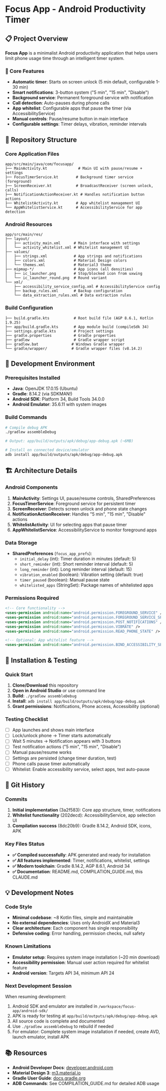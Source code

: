 # Focus App - Android Productivity Timer

## 📋 Project Overview

**Focus App** is a minimalist Android productivity application that helps users limit phone usage time through an intelligent timer system.

### 🎯 Core Features
- **Automatic timer**: Starts on screen unlock (5 min default, configurable 1-30 min)
- **Smart notifications**: 3-button system ("5 min", "15 min", "Disable")
- **Background service**: Permanent foreground service with notification
- **Call detection**: Auto-pauses during phone calls
- **App whitelist**: Configurable apps that pause the timer (via AccessibilityService)
- **Manual controls**: Pause/resume button in main interface
- **Configurable settings**: Timer delays, vibration, reminder intervals

## 📁 Repository Structure

### Core Application Files
```
app/src/main/java/com/focusapp/
├── MainActivity.kt              # Main UI with pause/resume + settings
├── FocusTimerService.kt        # Background timer service (foreground)
├── ScreenReceiver.kt           # BroadcastReceiver (screen unlock, calls)
├── NotificationActionReceiver.kt # Handles notification button actions
├── WhitelistActivity.kt        # App whitelist management UI
└── AppWhitelistService.kt      # AccessibilityService for app detection
```

### Android Resources
```
app/src/main/res/
├── layout/
│   ├── activity_main.xml      # Main interface with settings
│   └── activity_whitelist.xml # Whitelist management UI
├── values/
│   ├── strings.xml            # App strings and notifications
│   ├── colors.xml             # Material Design colors
│   └── themes.xml             # Material3 theme
├── mipmap-*/                  # App icons (all densities)
│   ├── ic_launcher.png        # Stop/blocked icon from uxwing
│   └── ic_launcher_round.png  # Round variant
└── xml/
    ├── accessibility_service_config.xml # AccessibilityService config
    ├── backup_rules.xml       # Backup configuration
    └── data_extraction_rules.xml # Data extraction rules
```

### Build Configuration
```
├── build.gradle.kts           # Root build file (AGP 8.6.1, Kotlin 1.9.25)
├── app/build.gradle.kts       # App module build (compileSdk 34)
├── settings.gradle.kts        # Project settings
├── gradle.properties          # Gradle properties
├── gradlew                    # Gradle wrapper script
├── gradlew.bat               # Windows Gradle wrapper
└── gradle/wrapper/           # Gradle wrapper files (v8.14.2)
```

## 🔧 Development Environment

### Prerequisites Installed
- **Java**: OpenJDK 17.0.15 (Ubuntu)
- **Gradle**: 8.14.2 (via SDKMAN!)
- **Android SDK**: Platform 34, Build Tools 34.0.0
- **Android Emulator**: 35.6.11 with system images

### Build Commands
```bash
# Compile debug APK
./gradlew assembleDebug

# Output: app/build/outputs/apk/debug/app-debug.apk (~6MB)

# Install on connected device/emulator
adb install app/build/outputs/apk/debug/app-debug.apk
```

## 🏗️ Architecture Details

### Android Components
1. **MainActivity**: Settings UI, pause/resume controls, SharedPreferences
2. **FocusTimerService**: Foreground service for persistent timer
3. **ScreenReceiver**: Detects screen unlock and phone state changes
4. **NotificationActionReceiver**: Handles "5 min", "15 min", "Disable" actions
5. **WhitelistActivity**: UI for selecting apps that pause timer
6. **AppWhitelistService**: AccessibilityService to monitor foreground apps

### Data Storage
- **SharedPreferences** (`focus_app_prefs`):
  - `initial_delay` (int): Timer duration in minutes (default: 5)
  - `short_reminder` (int): Short reminder interval (default: 5)  
  - `long_reminder` (int): Long reminder interval (default: 15)
  - `vibration_enabled` (boolean): Vibration setting (default: true)
  - `timer_paused` (boolean): Manual pause state
  - `whitelisted_apps` (StringSet): Package names of whitelisted apps

### Permissions Required
```xml
<!-- Core functionality -->
<uses-permission android:name="android.permission.FOREGROUND_SERVICE" />
<uses-permission android:name="android.permission.FOREGROUND_SERVICE_SPECIAL_USE" />
<uses-permission android:name="android.permission.POST_NOTIFICATIONS" />
<uses-permission android:name="android.permission.VIBRATE" />
<uses-permission android:name="android.permission.READ_PHONE_STATE" />

<!-- Optional: App whitelist feature -->
<uses-permission android:name="android.permission.BIND_ACCESSIBILITY_SERVICE" />
```

## 🚀 Installation & Testing

### Quick Start
1. **Clone/Download** this repository
2. **Open in Android Studio** or use command line
3. **Build**: `./gradlew assembleDebug`
4. **Install**: `adb install app/build/outputs/apk/debug/app-debug.apk`
5. **Grant permissions**: Notifications, Phone access, Accessibility (optional)

### Testing Checklist
- [ ] App launches and shows main interface
- [ ] Lock/unlock phone → Timer starts automatically
- [ ] Wait 5 minutes → Notification appears with 3 buttons
- [ ] Test notification actions ("5 min", "15 min", "Disable")
- [ ] Manual pause/resume works
- [ ] Settings are persisted (change timer duration, test)
- [ ] Phone calls pause timer automatically
- [ ] Whitelist: Enable accessibility service, select apps, test auto-pause

## 📝 Git History

### Commits
1. **Initial implementation** (3a2f583): Core app structure, timer, notifications
2. **Whitelist functionality** (202decd): AccessibilityService, app selection UI
3. **Compilation success** (8dc20b9): Gradle 8.14.2, Android SDK, icons, APK

### Key Files Status
- **✅ Compiled successfully**: APK generated and ready for installation
- **✅ All features implemented**: Timer, notifications, whitelist, settings
- **✅ Modern toolchain**: Gradle 8.14.2, AGP 8.6.1, Android 34
- **✅ Documentation**: README.md, COMPILATION_GUIDE.md, this CLAUDE.md

## 💡 Development Notes

### Code Style
- **Minimal codebase**: ~8 Kotlin files, simple and maintainable
- **No external dependencies**: Uses only AndroidX and Material3
- **Clear architecture**: Each component has single responsibility
- **Defensive coding**: Error handling, permission checks, null safety

### Known Limitations
- **Emulator setup**: Requires system image installation (~20 min download)
- **Accessibility permission**: Manual user action required for whitelist feature
- **Android version**: Targets API 34, minimum API 24

### Next Development Session
When resuming development:
1. Android SDK and emulator are installed in `/workspace/focus-app/android-sdk/`
2. APK is ready for testing at `app/build/outputs/apk/debug/app-debug.apk`
3. All source code is complete and documented
4. Use `./gradlew assembleDebug` to rebuild if needed
5. For emulator: Complete system image installation if needed, create AVD, launch emulator, install APK

## 📚 Resources

- **Android Developer Docs**: [developer.android.com](https://developer.android.com)
- **Material Design 3**: [m3.material.io](https://m3.material.io)
- **Gradle User Guide**: [docs.gradle.org](https://docs.gradle.org)
- **ADB Commands**: See COMPILATION_GUIDE.md for detailed ADB usage